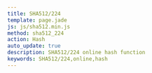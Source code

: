 ```yaml
---
title: SHA512/224
template: page.jade
js: js/sha512.min.js
method: sha512_224
action: Hash
auto_update: true
description: SHA512/224 online hash function
keywords: SHA512/224,online,hash
---
```

